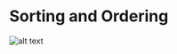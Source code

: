 # Sorting and Ordering

![alt text](http://algs4.cs.princeton.edu/25applications/images/sort-characteristics.png)
